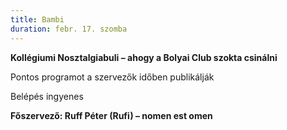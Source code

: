 ```yaml
---
title: Bambi
duration: febr. 17. szomba
---
```


**Kollégiumi Nosztalgiabuli – ahogy a Bolyai Club szokta csinálni**

Pontos programot a szervezők időben publikálják

Belépés ingyenes

**Főszervező: Ruff Péter (Rufi) – nomen est omen**
